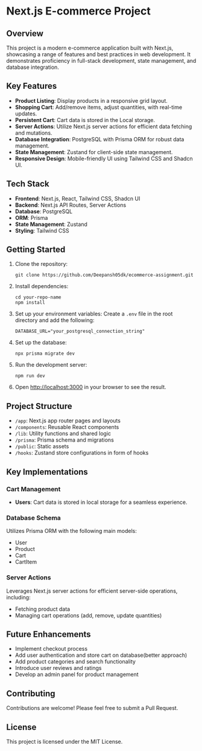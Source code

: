 # Next.js E-commerce Project

## Overview

This project is a modern e-commerce application built with Next.js, showcasing a range of features and best practices in web development. It demonstrates proficiency in full-stack development, state management, and database integration.

## Key Features

- **Product Listing**: Display products in a responsive grid layout.
- **Shopping Cart**: Add/remove items, adjust quantities, with real-time updates.
- **Persistent Cart**: Cart data is stored in the Local storage.
- **Server Actions**: Utilize Next.js server actions for efficient data fetching and mutations.
- **Database Integration**: PostgreSQL with Prisma ORM for robust data management.
- **State Management**: Zustand for client-side state management.
- **Responsive Design**: Mobile-friendly UI using Tailwind CSS and Shadcn UI.

## Tech Stack

- **Frontend**: Next.js, React, Tailwind CSS, Shadcn UI
- **Backend**: Next.js API Routes, Server Actions
- **Database**: PostgreSQL
- **ORM**: Prisma
- **State Management**: Zustand
- **Styling**: Tailwind CSS

## Getting Started

1. Clone the repository:

   ```
   git clone https://github.com/Deepansh05dk/ecommerce-assignment.git
   ```

2. Install dependencies:

   ```
   cd your-repo-name
   npm install
   ```

3. Set up your environment variables:
   Create a `.env` file in the root directory and add the following:

   ```
   DATABASE_URL="your_postgresql_connection_string"
   ```

4. Set up the database:

   ```
   npx prisma migrate dev
   ```

5. Run the development server:

   ```
   npm run dev
   ```

6. Open [http://localhost:3000](http://localhost:3000) in your browser to see the result.

## Project Structure

- `/app`: Next.js app router pages and layouts
- `/components`: Reusable React components
- `/lib`: Utility functions and shared logic
- `/prisma`: Prisma schema and migrations
- `/public`: Static assets
- `/hooks`: Zustand store configurations in form of hooks

## Key Implementations

### Cart Management

- **Users**: Cart data is stored in local storage for a seamless experience.

### Database Schema

Utilizes Prisma ORM with the following main models:

- User
- Product
- Cart
- CartItem

### Server Actions

Leverages Next.js server actions for efficient server-side operations, including:

- Fetching product data
- Managing cart operations (add, remove, update quantities)

## Future Enhancements

- Implement checkout process
- Add user authentication and store cart on database(better approach)
- Add product categories and search functionality
- Introduce user reviews and ratings
- Develop an admin panel for product management

## Contributing

Contributions are welcome! Please feel free to submit a Pull Request.

## License

This project is licensed under the MIT License.
